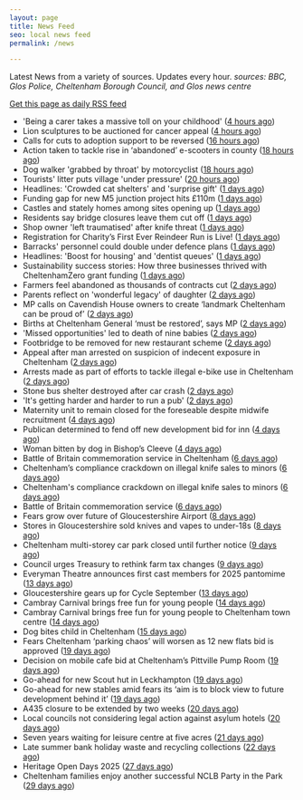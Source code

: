 ```yaml
---
layout: page
title: News Feed
seo: local news feed
permalink: /news

---
```


Latest News from a variety of sources. Updates every hour.
_sources: BBC, Glos Police, Cheltenham Borough Council, and Glos news centre_

[Get this page as daily RSS feed](/daily.rss)

<!-- news_marker starts -->
- 'Being a carer takes a massive toll on your childhood' ([4 hours ago](https://www.bbc.com/news/articles/cz7r35q8r3xo?at_medium=RSS&at_campaign=rss))
- Lion sculptures to be auctioned for cancer appeal ([4 hours ago](https://www.bbc.com/news/articles/ce32lk7vk10o?at_medium=RSS&at_campaign=rss))
- Calls for cuts to adoption support to be reversed ([16 hours ago](https://www.bbc.com/news/articles/cgl19k02148o?at_medium=RSS&at_campaign=rss))
- Action taken to tackle rise in ‘abandoned’ e-scooters in county ([18 hours ago](https://gloucesternewscentre.co.uk/action-taken-to-tackle-rise-in-abandoned-e-scooters-in-county/))
- Dog walker 'grabbed by throat' by motorcyclist ([18 hours ago](https://www.bbc.com/news/articles/ckgennww950o?at_medium=RSS&at_campaign=rss))
- Tourists' litter puts village 'under pressure' ([20 hours ago](https://www.bbc.com/news/articles/c15kz318zy5o?at_medium=RSS&at_campaign=rss))
- Headlines: 'Crowded cat shelters' and 'surprise gift' ([1 days ago](https://www.bbc.com/news/articles/cvg04w05gz5o?at_medium=RSS&at_campaign=rss))
- Funding gap for new M5 junction project hits £110m ([1 days ago](https://www.bbc.com/news/articles/c78n5j0zxx1o?at_medium=RSS&at_campaign=rss))
- Castles and stately homes among sites opening up ([1 days ago](https://www.bbc.com/news/articles/cqlz53eyv0ro?at_medium=RSS&at_campaign=rss))
- Residents say bridge closures leave them cut off ([1 days ago](https://www.bbc.com/news/articles/c8rvj1p6zllo?at_medium=RSS&at_campaign=rss))
- Shop owner 'left traumatised' after knife threat ([1 days ago](https://www.bbc.com/news/articles/cpd9n86q311o?at_medium=RSS&at_campaign=rss))
- Registration for Charity’s First Ever Reindeer Run is Live! ([1 days ago](https://gloucesternewscentre.co.uk/registration-for-charitys-first-ever-reindeer-run-is-live/))
- Barracks' personnel could double under defence plans ([1 days ago](https://www.bbc.com/news/articles/ckg68z72m6zo?at_medium=RSS&at_campaign=rss))
- Headlines: 'Boost for housing' and 'dentist queues' ([1 days ago](https://www.bbc.com/news/articles/cpd9n69y10no?at_medium=RSS&at_campaign=rss))
- Sustainability success stories: How three businesses thrived with CheltenhamZero grant funding ([1 days ago](https://www.cheltenham.gov.uk/news/article/3046/sustainability_success_stories_how_three_businesses_thrived_with_cheltenhamzero_grant_funding))
- Farmers feel abandoned as thousands of contracts cut ([2 days ago](https://www.bbc.com/news/articles/c4g9q7y8gj3o?at_medium=RSS&at_campaign=rss))
- Parents reflect on 'wonderful legacy' of daughter ([2 days ago](https://www.bbc.com/news/articles/c33rvzxjr23o?at_medium=RSS&at_campaign=rss))
- MP calls on Cavendish House owners to create ‘landmark Cheltenham can be proud of’ ([2 days ago](https://gloucesternewscentre.co.uk/mp-calls-on-cavendish-house-owners-to-create-landmark-cheltenham-can-be-proud-of/))
- Births at Cheltenham General ‘must be restored’, says MP ([2 days ago](https://gloucesternewscentre.co.uk/births-at-cheltenham-general-must-be-restored-says-mp/))
- 'Missed opportunities' led to death of nine babies ([2 days ago](https://www.bbc.com/news/articles/c3rvqd7v52ro?at_medium=RSS&at_campaign=rss))
- Footbridge to be removed for new restaurant scheme ([2 days ago](https://gloucesternewscentre.co.uk/footbridge-to-be-removed-for-new-restaurant-scheme/))
- Appeal after man arrested on suspicion of indecent exposure in Cheltenham ([2 days ago](https://gloucesternewscentre.co.uk/appeal-after-man-arrested-on-suspicion-of-indecent-exposure-in-cheltenham/))
- Arrests made as part of efforts to tackle illegal e-bike use in Cheltenham ([2 days ago](https://gloucesternewscentre.co.uk/arrests-made-as-part-of-efforts-to-tackle-illegal-e-bike-use-in-cheltenham/))
- Stone bus shelter destroyed after car crash ([2 days ago](https://www.bbc.com/news/articles/cwyw9ykd07mo?at_medium=RSS&at_campaign=rss))
- 'It's getting harder and harder to run a pub' ([2 days ago](https://www.bbc.com/news/articles/crme2jr3j2vo?at_medium=RSS&at_campaign=rss))
- Maternity unit to remain closed for the foreseable despite midwife recruitment ([4 days ago](https://gloucesternewscentre.co.uk/maternity-unit-to-remain-closed-for-the-foreseable-despite-midwife-recruitment/))
- Publican determined to fend off new development bid for inn ([4 days ago](https://gloucesternewscentre.co.uk/publican-determined-to-fend-off-new-development-bid-for-inn/))
- Woman bitten by dog in Bishop’s Cleeve ([4 days ago](https://gloucesternewscentre.co.uk/woman-bitten-by-dog-in-bishops-cleeve/))
- Battle of Britain commemoration service in Cheltenham ([6 days ago](https://gloucesternewscentre.co.uk/battle-of-britain-commemoration-service-in-cheltenham/))
- Cheltenham’s compliance crackdown on illegal knife sales to minors ([6 days ago](https://gloucesternewscentre.co.uk/cheltenhams-compliance-crackdown-on-illegal-knife-sales-to-minors/))
- Cheltenham's compliance crackdown on illegal knife sales to minors ([6 days ago](https://www.cheltenham.gov.uk/news/article/3045/cheltenhams_compliance_crackdown_on_illegal_knife_sales_to_minors))
- Battle of Britain commemoration service ([6 days ago](https://www.cheltenham.gov.uk/news/article/3044/battle_of_britain_commemoration_service))
- Fears grow over future of Gloucestershire Airport ([8 days ago](https://gloucesternewscentre.co.uk/fears-grow-over-future-of-gloucestershire-airport/))
- Stores in Gloucestershire sold knives and vapes to under-18s ([8 days ago](https://gloucesternewscentre.co.uk/stores-in-gloucestershire-sold-knives-and-vapes-to-under-18s/))
- Cheltenham multi-storey car park closed until further notice ([9 days ago](https://gloucesternewscentre.co.uk/cheltenham-multi-storey-car-park-closed-until-further-notice/))
- Council urges Treasury to rethink farm tax changes ([9 days ago](https://www.bbc.co.uk/sounds/play/p0m063k7?at_medium=RSS&at_campaign=rss))
- Everyman Theatre announces first cast members for 2025 pantomime ([13 days ago](https://gloucesternewscentre.co.uk/everyman-theatre-announces-first-cast-members-for-2025-pantomime/))
- Gloucestershire gears up for Cycle September ([13 days ago](https://gloucesternewscentre.co.uk/gloucestershire-gears-up-for-cycle-september/))
- Cambray Carnival brings free fun for young people ([14 days ago](https://gloucesternewscentre.co.uk/cambray-carnival-brings-free-fun-for-young-people/))
- Cambray Carnival brings free fun for young people to Cheltenham town centre ([14 days ago](https://www.cheltenham.gov.uk/news/article/3043/cambray_carnival_brings_free_fun_for_young_people_to_cheltenham_town_centre))
- Dog bites child in Cheltenham ([15 days ago](https://gloucesternewscentre.co.uk/dog-bites-child-in-cheltenham/))
- Fears Cheltenham ‘parking chaos’ will worsen as 12 new flats bid is approved ([19 days ago](https://gloucesternewscentre.co.uk/fears-cheltenham-parking-chaos-will-worsen-as-12-new-flats-bid-is-approved/))
- Decision on mobile cafe bid at Cheltenham’s Pittville Pump Room ([19 days ago](https://gloucesternewscentre.co.uk/decision-on-mobile-cafe-bid-at-cheltenhams-pittville-pump-room/))
- Go-ahead for new Scout hut in Leckhampton ([19 days ago](https://gloucesternewscentre.co.uk/go-ahead-for-new-scout-hut-in-leckhampton/))
- Go-ahead for new stables amid fears its ‘aim is to block view to future development behind it’ ([19 days ago](https://gloucesternewscentre.co.uk/go-ahead-for-new-stables-amid-fears-its-aim-is-to-block-view-to-future-development-behind-it/))
- A435 closure to be extended by two weeks ([20 days ago](https://gloucesternewscentre.co.uk/a435-closure-to-be-extended-by-two-weeks/))
- Local councils not considering legal action against asylum hotels ([20 days ago](https://gloucesternewscentre.co.uk/local-councils-not-considering-legal-action-against-asylum-hotels/))
- Seven years waiting for leisure centre at five acres ([21 days ago](https://www.bbc.co.uk/sounds/play/p0ly5g42?at_medium=RSS&at_campaign=rss))
- Late summer bank holiday waste and recycling collections ([22 days ago](https://www.cheltenham.gov.uk/news/article/3042/late_summer_bank_holiday_waste_and_recycling_collections))
- Heritage Open Days 2025 ([27 days ago](https://www.cheltenham.gov.uk/news/article/3041/heritage_open_days_2025))
- Cheltenham families enjoy another successful NCLB Party in the Park ([29 days ago](https://www.cheltenham.gov.uk/news/article/3040/cheltenham_families_enjoy_another_successful_nclb_party_in_the_park))

<!-- news_marker ends -->
